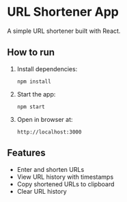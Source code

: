 # URL Shortener App

A simple URL shortener built with React.

## How to run

1. Install dependencies:
   ```
   npm install
   ```

2. Start the app:
   ```
   npm start
   ```

3. Open in browser at:
   ```
   http://localhost:3000
   ```

## Features
- Enter and shorten URLs
- View URL history with timestamps
- Copy shortened URLs to clipboard
- Clear URL history

